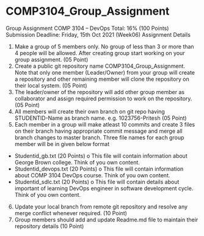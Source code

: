 # COMP3104_Group_Assignment

Group Assignment
COMP 3104 – DevOps
Total: 16% (100 Points)
Submission Deadline: Friday, 15th Oct 2021 (Week06)
Assignment Details
1. Make a group of 5 members only. No group of less than 3 or more 
than 4 people will be allowed. After creating group start working on 
your group assignment. (05 Point)
2. Create a public git repository name COMP3104_Group_Assignment.
Note that only one member (Leader/Owner) from your group will create 
a repository and other remaining member will clone the repository on 
their local system. (05 Point)
3. The leader/owner of the repository will add other group member as 
collaborator and assign required permission to work on the repository.
(05 Point)
4. All members will create their own branch on git repo having 
STUDENTID-Name as branch name. e.g. 1023756-Pritesh (05 Point)
5. Each member in a group will make atleast 10 commits and create 3 
files on their branch having appropriate commit message and merge 
all branch changes to master branch.
Three file names for each group member will be in given below format
- Studentid_gb.txt (20 Points)
o This file will contain information about George Brown 
college. Think of you own content.
- Studentid_devops.txt (20 Points)
o This file will contain information about COMP 3104 
DevOps course. Think of you own content.
- Studentid_sdlc.txt (20 Points)
o This file will contain details about important of learning 
DevOps engineer in software development cycle. Think of 
you own content.
6. Update your local branch from remote git repository and resolve any 
merge conflict whenever required. (10 Point)
7. Group members should add and update Readme.md file to maintain 
their repository details (10 Point)
